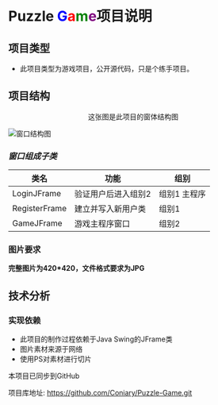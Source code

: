 # Puzzle <font color = "blue">G</font><font color = "red">a</font><font color = "green">m</font><font color = "purple">e</font>项目说明
## 项目类型
* 此项目类型为游戏项目，公开源代码，只是个练手项目。
## 项目结构
<div style="text-align: center;">这张图是此项目的窗体结构图</div>

![窗口结构图]([WindowStruct.png](https://github.com/Coniary/Puzzle-Game/blob/master/%E9%A1%B9%E7%9B%AE%E7%BB%93%E6%9E%84%E6%96%87%E6%A1%A3/WindowStruct.png) "窗口结构")
### *窗口组成子类*
| 类名            | 功能         | 组别      |
|---------------|------------|---------|
| LoginJFrame   | 验证用户后进入组别2 | 组别1 主程序 |
| RegisterFrame | 建立并写入新用户类  | 组别1     |
| GameJFrame    | 游戏主程序窗口    | 组别2     |

### 图片要求
**完整图片为420*420，文件格式要求为JPG**
## 技术分析
### 实现依赖
* 此项目的制作过程依赖于Java Swing的JFrame类
* 图片素材来源于网络
* 使用PS对素材进行切片

本项目已同步到GitHub

项目库地址: https://github.com/Coniary/Puzzle-Game.git
